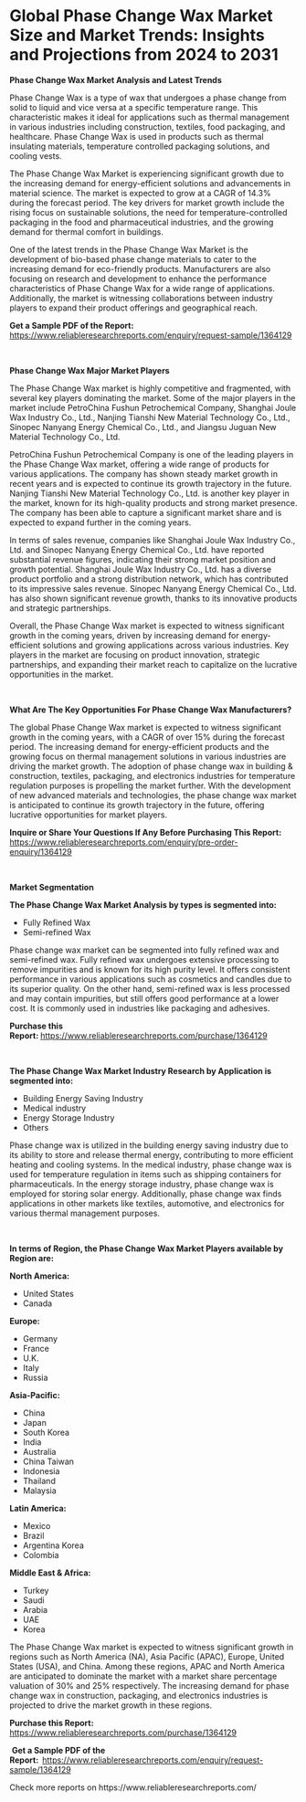 <p><h1>Global Phase Change Wax Market Size and Market Trends: Insights and Projections from 2024 to 2031</h1></p><p><strong>Phase Change Wax Market Analysis and Latest Trends</strong></p>
<p><p>Phase Change Wax is a type of wax that undergoes a phase change from solid to liquid and vice versa at a specific temperature range. This characteristic makes it ideal for applications such as thermal management in various industries including construction, textiles, food packaging, and healthcare. Phase Change Wax is used in products such as thermal insulating materials, temperature controlled packaging solutions, and cooling vests.</p><p>The Phase Change Wax Market is experiencing significant growth due to the increasing demand for energy-efficient solutions and advancements in material science. The market is expected to grow at a CAGR of 14.3% during the forecast period. The key drivers for market growth include the rising focus on sustainable solutions, the need for temperature-controlled packaging in the food and pharmaceutical industries, and the growing demand for thermal comfort in buildings.</p><p>One of the latest trends in the Phase Change Wax Market is the development of bio-based phase change materials to cater to the increasing demand for eco-friendly products. Manufacturers are also focusing on research and development to enhance the performance characteristics of Phase Change Wax for a wide range of applications. Additionally, the market is witnessing collaborations between industry players to expand their product offerings and geographical reach.</p></p>
<p><strong>Get a Sample PDF of the Report:&nbsp;</strong> <a href="https://www.reliableresearchreports.com/enquiry/request-sample/1364129">https://www.reliableresearchreports.com/enquiry/request-sample/1364129</a></p>
<p>&nbsp;</p>
<p><strong>Phase Change Wax Major Market Players</strong></p>
<p><p>The Phase Change Wax market is highly competitive and fragmented, with several key players dominating the market. Some of the major players in the market include PetroChina Fushun Petrochemical Company, Shanghai Joule Wax Industry Co., Ltd., Nanjing Tianshi New Material Technology Co., Ltd., Sinopec Nanyang Energy Chemical Co., Ltd., and Jiangsu Juguan New Material Technology Co., Ltd.</p><p>PetroChina Fushun Petrochemical Company is one of the leading players in the Phase Change Wax market, offering a wide range of products for various applications. The company has shown steady market growth in recent years and is expected to continue its growth trajectory in the future. Nanjing Tianshi New Material Technology Co., Ltd. is another key player in the market, known for its high-quality products and strong market presence. The company has been able to capture a significant market share and is expected to expand further in the coming years.</p><p>In terms of sales revenue, companies like Shanghai Joule Wax Industry Co., Ltd. and Sinopec Nanyang Energy Chemical Co., Ltd. have reported substantial revenue figures, indicating their strong market position and growth potential. Shanghai Joule Wax Industry Co., Ltd. has a diverse product portfolio and a strong distribution network, which has contributed to its impressive sales revenue. Sinopec Nanyang Energy Chemical Co., Ltd. has also shown significant revenue growth, thanks to its innovative products and strategic partnerships.</p><p>Overall, the Phase Change Wax market is expected to witness significant growth in the coming years, driven by increasing demand for energy-efficient solutions and growing applications across various industries. Key players in the market are focusing on product innovation, strategic partnerships, and expanding their market reach to capitalize on the lucrative opportunities in the market.</p></p>
<p>&nbsp;</p>
<p><strong>What Are The Key Opportunities For Phase Change Wax Manufacturers?</strong></p>
<p><p>The global Phase Change Wax market is expected to witness significant growth in the coming years, with a CAGR of over 15% during the forecast period. The increasing demand for energy-efficient products and the growing focus on thermal management solutions in various industries are driving the market growth. The adoption of phase change wax in building & construction, textiles, packaging, and electronics industries for temperature regulation purposes is propelling the market further. With the development of new advanced materials and technologies, the phase change wax market is anticipated to continue its growth trajectory in the future, offering lucrative opportunities for market players.</p></p>
<p><strong>Inquire or Share Your Questions If Any Before Purchasing This Report:</strong> <a href="https://www.reliableresearchreports.com/enquiry/pre-order-enquiry/1364129">https://www.reliableresearchreports.com/enquiry/pre-order-enquiry/1364129</a></p>
<p>&nbsp;</p>
<p><strong>Market Segmentation</strong></p>
<p><strong>The Phase Change Wax Market Analysis by types is segmented into:</strong></p>
<p><ul><li>Fully Refined Wax</li><li>Semi-refined Wax</li></ul></p>
<p><p>Phase change wax market can be segmented into fully refined wax and semi-refined wax. Fully refined wax undergoes extensive processing to remove impurities and is known for its high purity level. It offers consistent performance in various applications such as cosmetics and candles due to its superior quality. On the other hand, semi-refined wax is less processed and may contain impurities, but still offers good performance at a lower cost. It is commonly used in industries like packaging and adhesives.</p></p>
<p><strong>Purchase this Report:&nbsp;</strong><a href="https://www.reliableresearchreports.com/purchase/1364129">https://www.reliableresearchreports.com/purchase/1364129</a></p>
<p>&nbsp;</p>
<p><strong>The Phase Change Wax Market Industry Research by Application is segmented into:</strong></p>
<p><ul><li>Building Energy Saving Industry</li><li>Medical industry</li><li>Energy Storage Industry</li><li>Others</li></ul></p>
<p><p>Phase change wax is utilized in the building energy saving industry due to its ability to store and release thermal energy, contributing to more efficient heating and cooling systems. In the medical industry, phase change wax is used for temperature regulation in items such as shipping containers for pharmaceuticals. In the energy storage industry, phase change wax is employed for storing solar energy. Additionally, phase change wax finds applications in other markets like textiles, automotive, and electronics for various thermal management purposes.</p></p>
<p>&nbsp;</p>
<p><strong>In terms of Region, the Phase Change Wax Market Players available by Region are:</strong></p>
<p>
    <p> <strong> North America: </strong>
        <ul>
            <li>United States</li>
            <li>Canada</li>
        </ul>
        </p> 
    <p> <strong> Europe: </strong>
        <ul>
            <li>Germany</li>
            <li>France</li>
            <li>U.K.</li>
            <li>Italy</li>
            <li>Russia</li>
        </ul>
        </p> 
    <p> <strong> Asia-Pacific: </strong>
        <ul>
            <li>China</li>
            <li>Japan</li>
            <li>South Korea</li>
            <li>India</li>
            <li>Australia</li>
            <li>China Taiwan</li>
            <li>Indonesia</li>
            <li>Thailand</li>
            <li>Malaysia</li>
        </ul>
        </p> 
    <p> <strong> Latin America: </strong>
        <ul>
            <li>Mexico</li>
            <li>Brazil</li>
            <li>Argentina Korea</li>
            <li>Colombia</li>
        </ul>
        </p> 
    <p> <strong> Middle East & Africa: </strong>
        <ul>
            <li>Turkey</li>
            <li>Saudi</li>
            <li>Arabia</li>
            <li>UAE</li>
            <li>Korea</li>
        </ul>
    </p>
    </p>
<p><p>The Phase Change Wax market is expected to witness significant growth in regions such as North America (NA), Asia Pacific (APAC), Europe, United States (USA), and China. Among these regions, APAC and North America are anticipated to dominate the market with a market share percentage valuation of 30% and 25% respectively. The increasing demand for phase change wax in construction, packaging, and electronics industries is projected to drive the market growth in these regions.</p></p>
<p><strong>Purchase this Report: </strong><a href="https://www.reliableresearchreports.com/purchase/1364129">https://www.reliableresearchreports.com/purchase/1364129</a></p>
<p>&nbsp;<strong>Get a Sample PDF of the Report:&nbsp;&nbsp;</strong><a href="https://www.reliableresearchreports.com/enquiry/request-sample/1364129">https://www.reliableresearchreports.com/enquiry/request-sample/1364129</a></p>
<p><strong></strong></p>
<p>Check more reports on https://www.reliableresearchreports.com/</p>